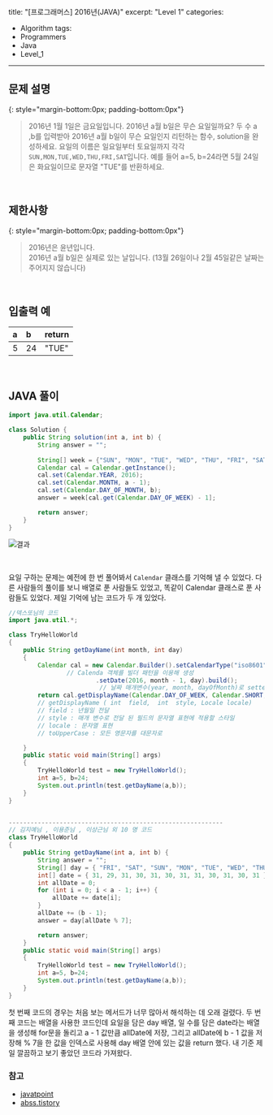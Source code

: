 title: "[프로그래머스] 2016년(JAVA)"
excerpt: "Level 1"
categories: 
  - Algorithm
tags: 
  - Programmers
  - Java
  - Level_1
---

## 문제 설명
{: style="margin-bottom:0px; padding-bottom:0px"}

> 2016년 1월 1일은 금요일입니다. 2016년 a월 b일은 무슨 요일일까요? 두 수 a ,b를 입력받아 2016년 a월 b일이 무슨 요일인지 리턴하는 함수, solution을 완성하세요. 요일의 이름은 일요일부터 토요일까지 각각 `SUN,MON,TUE,WED,THU,FRI,SAT`입니다. 예를 들어 a=5, b=24라면 5월 24일은 화요일이므로 문자열 "TUE"를 반환하세요.

<br>

## 제한사항
{: style="margin-bottom:0px; padding-bottom:0px"}
> 2016년은 윤년입니다.<br>
2016년 a월 b일은 실제로 있는 날입니다. (13월 26일이나 2월 45일같은 날짜는 주어지지 않습니다)



<br>

## 입출력 예


|a|b|return|
|:---------|:------|:------|
|5|24|"TUE"|


<br>

## JAVA 풀이

```java
import java.util.Calendar;

class Solution {
    public String solution(int a, int b) {
        String answer = "";
        
        String[] week = {"SUN", "MON", "TUE", "WED", "THU", "FRI", "SAT"};
        Calendar cal = Calendar.getInstance();
        cal.set(Calendar.YEAR, 2016); 
        cal.set(Calendar.MONTH, a - 1);
        cal.set(Calendar.DAY_OF_MONTH, b);
        answer = week[cal.get(Calendar.DAY_OF_WEEK) - 1];

        return answer;
    }
}
```


![결과](https://user-images.githubusercontent.com/70805241/113995299-141c2200-9891-11eb-9356-4e972e512cb9.png)

<br>

요일 구하는 문제는 예전에 한 번 풀어봐서 `Calendar` 클래스를 기억해 낼 수 있었다. 다른 사람들의 풀이를 보니 배열로 푼 사람들도 있었고, 똑같이 Calendar 클래스로 푼 사람들도 있었다. 제일 기억에 남는 코드가 두 개 있었다.

```java
//덱스또님의 코드
import java.util.*;

class TryHelloWorld
{
    public String getDayName(int month, int day)
    {
        Calendar cal = new Calendar.Builder().setCalendarType("iso8601")
                // Calenda 객체를 빌더 패턴을 이용해 생성
                        .setDate(2016, month - 1, day).build();
                         // 날짜 매개변수(year, month, dayOfMonth)로 setter를 이용해 값을 넣는다. 
        return cal.getDisplayName(Calendar.DAY_OF_WEEK, Calendar.SHORT, new Locale("ko-KR")).toUpperCase();
        // getDisplayName ( int  field,  int  style, Locale locale)
        // field : 년월일 전달
        // style : 매개 변수로 전달 된 필드의 문자열 표현에 적용할 스타일
        // locale : 문자열 표현
        // toUpperCase : 모든 영문자를 대문자로

    }
    public static void main(String[] args)
    {
        TryHelloWorld test = new TryHelloWorld();
        int a=5, b=24;
        System.out.println(test.getDayName(a,b));
    }
}


-----------------------------------------------------------
// 김지예님 , 이용준님 , 이상근님 외 10 명 코드
class TryHelloWorld
{
    public String getDayName(int a, int b) {
        String answer = "";
        String[] day = { "FRI", "SAT", "SUN", "MON", "TUE", "WED", "THU" };
        int[] date = { 31, 29, 31, 30, 31, 30, 31, 31, 30, 31, 30, 31 };
        int allDate = 0;
        for (int i = 0; i < a - 1; i++) {
            allDate += date[i];
        }
        allDate += (b - 1);
        answer = day[allDate % 7];

        return answer;
    }
    public static void main(String[] args)
    {
        TryHelloWorld test = new TryHelloWorld();
        int a=5, b=24;
        System.out.println(test.getDayName(a,b));
    }
}
```

첫 번째 코드의 경우는 처음 보는 메서드가 너무 많아서 해석하는 데 오래 걸렸다. 두 번째 코드는 배열을 사용한 코드인데 요일을 담은 day 배열, 일 수를 담은 date라는 배열을 생성해 for문을 돌리고 a - 1 값만큼 allDate에 저장, 그리고 allDate에 b - 1 값을 저장해 % 7을 한 값을 인덱스로 사용해 day 배열 안에 있는 값을 return 했다. 내 기준 제일 깔끔하고 보기 좋았던 코드라 가져왔다.


### 참고

- [javatpoint](https://www.javatpoint.com/post/java-calendar-getdisplayname-method)
- [abss.tistory](https://abss.tistory.com/68)